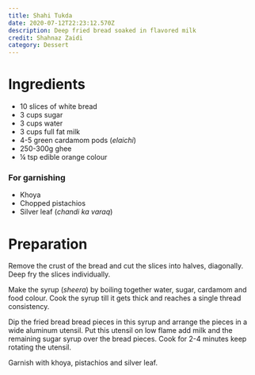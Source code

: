 ```yaml
---
title: Shahi Tukda
date: 2020-07-12T22:23:12.570Z
description: Deep fried bread soaked in flavored milk
credit: Shahnaz Zaidi
category: Dessert
---
```


# Ingredients
* 10 slices of white bread
* 3 cups sugar
* 3 cups water 
* 3 cups full fat milk
* 4-5 green cardamom pods (_elaichi_) 
* 250-300g ghee
* ¼ tsp edible orange colour

### For garnishing
* Khoya
* Chopped pistachios 
* Silver leaf (_chandi ka varaq_)

# Preparation
Remove the crust of the bread and cut the slices into halves, diagonally. Deep fry the slices individually.

Make the syrup (_sheera_) by boiling together water, sugar, cardamom and food colour. Cook the syrup till it gets thick and reaches a single thread consistency.

Dip the fried bread bread pieces in this syrup and arrange the pieces in a wide aluminum utensil. Put this utensil on low flame add milk and the remaining sugar syrup over the bread pieces. Cook for 2-4 minutes keep rotating the utensil.

Garnish with khoya, pistachios and silver leaf.
